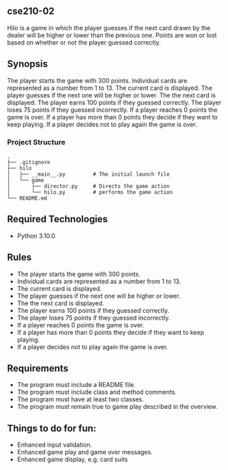 ## cse210-02

Hilo is a game in which the player guesses if the next card drawn by the dealer will be higher or lower than the previous one. Points are won or lost based on whether or not the player guessed correctly.


## Synopsis

The player starts the game with 300 points. Individual cards are represented as a number from 1 to 13.
The current card is displayed. The player guesses if the next one will be higher or lower.
The the next card is displayed. The player earns 100 points if they guessed correctly.
The player loses 75 points if they guessed incorrectly. If a player reaches 0 points the game is over. If a player has more than 0 points they decide if they want to keep playing. If a player decides not to play again the game is over.


### Project Structure

    .
    ├── .gitignore
    ├── hilo
    │   ├── __main__.py         # The initial launch file
    │   └── game 
    │       ├── director.py     # Directs the game action
    │       └── hilo.py         # performs the game action
    └── README.md


## Required Technologies

- Python 3.10.0


## Rules

- The player starts the game with 300 points.
- Individual cards are represented as a number from 1 to 13.
- The current card is displayed.
- The player guesses if the next one will be higher or lower.
- The the next card is displayed.
- The player earns 100 points if they guessed correctly.
- The player loses 75 points if they guessed incorrectly.
- If a player reaches 0 points the game is over.
- If a player has more than 0 points they decide if they want to keep playing.
- If a player decides not to play again the game is over.


## Requirements

- The program must include a README file.
- The program must include class and method comments.
- The program must have at least two classes.
- The program must remain true to game play described in the overview.


## Things to do for fun:

- Enhanced input validation.
- Enhanced game play and game over messages.
- Enhanced game display, e.g. card suits
